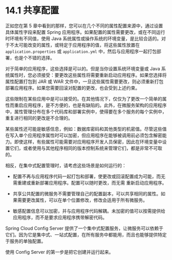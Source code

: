 # 14.1 共享配置

正如您在第 5 章中看到的那样，您可以在几个不同的属性配置来源中，通过设置具体属性字段来配置 Spring 应用程序。如果配置的属性需要更改，或在不同运行时环境有不同值，使用 Java 系统属性或操作系统的环境变量，是比较合适的。对于不太可能改变的属性，或特定于应用程序的值，将这些属性放置在 `application.properties` 或 `application.yml` 中，然后与应用程序一起打包部署，也是个不错的选择。

对于简单的应用程序，这些选择是可以的。但是当你设置系统环境变量或 Java 系统属性时，您必须接受：要更改这些属性将需要重新启动应用程序。如果您选择将属性配置打包到 JAR 或 WAR 文件中，一旦这些属性需要更改，则必须重新打包部署应用程序。如果您需要回滚对配置的更改，也会受到上述约束。

这些限制在某些应用中是可以接受的。在其他情况下，仅仅为了更改一个简单的属性而重启应用程序，是不方便的，也是有缺陷的。此外，在微服务架构的应用程序中，属性管理分布在多个代码库和部署实例中，使得要在多个服务的每个实例中，重复进行相同的更改是不合理的。

某些属性还可能是敏感信息，例如：数据库密码和其他类型的机密值。尽管这些值在写入单个应用程序属性时可以加密，但应用程序在能够被调用前必须包含解密能力。即使这样，有些属性可能需要对应用程序开发人员保密，因此在环境变量中设置它们，或者使用与其他程序相同的版本控制系统来管理它们，都是非常不可取的。

相反，在集中式配置管理时，请考虑这些场景是如何运行的：

* 配置不再与应用程序代码一起打包和部署，使更改或回滚配置成为可能，而无需重建或重新部署应用程序。配置可以随时更改，而无需
重新启动应用程序。

* 共享公共配置的微服务不需要管理自己的配置副本，可以共享相同的属性。如果需要更改属性，可以在单个位置修改，修改会适用于所有微服务。
* 敏感配置信息可以加密，并与应用程序代码解耦。未加密的值可以按需提供给应用程序，而不是要求应用程序携带解密代码。

Spring Cloud Config Server 提供了一个集中式配置服务，让微服务可以依赖于它们。因为它是集中式、一站式配置，在所有服务中都能用，而且也能够提供特定于服务的单独配置。

使用 Config Server 的第一步是把它创建并运行起来。
